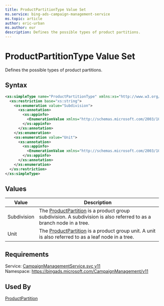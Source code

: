 ```yaml
---
title: ProductPartitionType Value Set
ms.service: bing-ads-campaign-management-service
ms.topic: article
author: eric-urban
ms.author: eur
description: Defines the possible types of product partitions.
---
```

# ProductPartitionType Value Set
Defines the possible types of product partitions.

## Syntax
```xml
<xs:simpleType name="ProductPartitionType" xmlns:xs="http://www.w3.org/2001/XMLSchema">
  <xs:restriction base="xs:string">
    <xs:enumeration value="Subdivision">
      <xs:annotation>
        <xs:appinfo>
          <EnumerationValue xmlns="http://schemas.microsoft.com/2003/10/Serialization/">1</EnumerationValue>
        </xs:appinfo>
      </xs:annotation>
    </xs:enumeration>
    <xs:enumeration value="Unit">
      <xs:annotation>
        <xs:appinfo>
          <EnumerationValue xmlns="http://schemas.microsoft.com/2003/10/Serialization/">2</EnumerationValue>
        </xs:appinfo>
      </xs:annotation>
    </xs:enumeration>
  </xs:restriction>
</xs:simpleType>
```

## <a name="values"></a>Values

|Value|Description|
|-----------|---------------|
|<a name="subdivision"></a>Subdivision|The [ProductPartition](../campaign-management-service/productpartition.md) is a product group subdivision. A subdivision is also referred to as a branch node in a tree.|
|<a name="unit"></a>Unit|The [ProductPartition](../campaign-management-service/productpartition.md) is a product group unit. A unit is also referred to as a leaf node in a tree.|

## Requirements
Service: [CampaignManagementService.svc v11](https://campaign.api.bingads.microsoft.com/Api/Advertiser/CampaignManagement/v11/CampaignManagementService.svc)  
Namespace: https://bingads.microsoft.com/CampaignManagement/v11  

## Used By
[ProductPartition](productpartition.md)  

